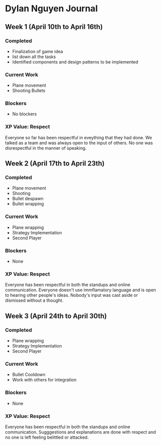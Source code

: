 # Dylan Nguyen Journal

## Week 1 (April 10th to April 16th)

### Completed
* Finalization of game idea
* list down all the tasks
* Identified components and design patterns to be implemented

### Current Work
* Plane movement
* Shooting Bullets

### Blockers
* No blockers

### XP Value: Respect
Everyone so far has been respectful in eveything that they had done. We talked as a team and was always open to the input of others. No one was disrespectful in the manner of speaking.

## Week 2 (April 17th to April 23th)

### Completed
* Plane movement
* Shooting
* Bullet despawn
* Bullet wrapping

### Current Work
* Plane wrapping
* Strategy Implementation
* Second Player

### Blockers
* None

### XP Value: Respect
Everyone has been respectful in both the standups and online communication. Everyone doesn't use immflamatory language and is open to hearing other people's ideas. Nobody's input was cast aside or dismissed without a thought.

## Week 3 (April 24th to April 30th)

### Completed
* Plane wrapping
* Strategy Implementation
* Second Player

### Current Work
* Bullet Cooldown
* Work with others for integration

### Blockers
* None

### XP Value: Respect
Everyone has been respectful in both the standups and online communication. Sugggestions and explanations are done with respect and no one is left feeling belittled or attacked. 
